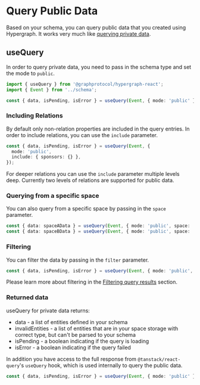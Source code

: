 # Query Public Data

Based on your schema, you can query public data that you created using Hypergraph. It works very much like [querying private data](/docs/query-private-data).

## useQuery

In order to query private data, you need to pass in the schema type and set the mode to `public`.

```ts
import { useQuery } from '@graphprotocol/hypergraph-react';
import { Event } from '../schema';

const { data, isPending, isError } = useQuery(Event, { mode: 'public' });
```

### Including Relations

By default only non-relation properties are included in the query entries. In order to include relations, you can use the `include` parameter.

```ts
const { data, isPending, isError } = useQuery(Event, {
  mode: 'public',
  include: { sponsors: {} },
});
```

For deeper relations you can use the `include` parameter multiple levels deep. Currently two levels of relations are supported for public data.

### Querying from a specific space

You can also query from a specific space by passing in the `space` parameter.

```ts
const { data: spaceAData } = useQuery(Event, { mode: 'public', space: 'space-a-id' });
const { data: spaceBData } = useQuery(Event, { mode: 'public', space: 'space-b-id' });
```

### Filtering

You can filter the data by passing in the `filter` parameter.

```ts
const { data, isPending, isError } = useQuery(Event, { mode: 'public', filter: { name: 'John' } });
```

Please learn more about filtering in the [Filtering query results](#filtering-query-results) section.

### Returned data

useQuery for private data returns:

- data - a list of entities defined in your schema
- invalidEntities - a list of entities that are in your space storage with correct type, but can't be parsed to your schema
- isPending - a boolean indicating if the query is loading
- isError - a boolean indicating if the query failed

In addition you have access to the full response from `@tanstack/react-query`'s `useQuery` hook, which is used internally to query the public data.

```ts
const { data, isPending, isError } = useQuery(Event, { mode: 'public' });
```

